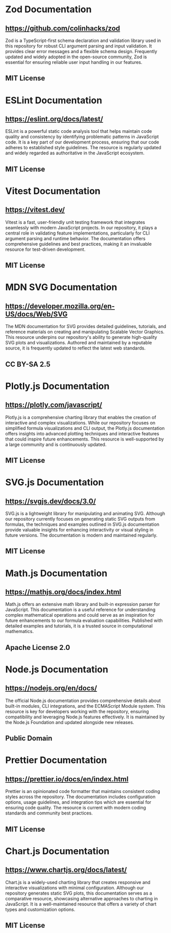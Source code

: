 # Zod Documentation
## https://github.com/colinhacks/zod
Zod is a TypeScript-first schema declaration and validation library used in this repository for robust CLI argument parsing and input validation. It provides clear error messages and a flexible schema design. Frequently updated and widely adopted in the open-source community, Zod is essential for ensuring reliable user input handling in our features.
## MIT License

# ESLint Documentation
## https://eslint.org/docs/latest/
ESLint is a powerful static code analysis tool that helps maintain code quality and consistency by identifying problematic patterns in JavaScript code. It is a key part of our development process, ensuring that our code adheres to established style guidelines. The resource is regularly updated and widely regarded as authoritative in the JavaScript ecosystem.
## MIT License

# Vitest Documentation
## https://vitest.dev/
Vitest is a fast, user-friendly unit testing framework that integrates seamlessly with modern JavaScript projects. In our repository, it plays a central role in validating feature implementations, particularly for CLI argument parsing and runtime behavior. The documentation offers comprehensive guidelines and best practices, making it an invaluable resource for test-driven development.
## MIT License

# MDN SVG Documentation
## https://developer.mozilla.org/en-US/docs/Web/SVG
The MDN documentation for SVG provides detailed guidelines, tutorials, and reference materials on creating and manipulating Scalable Vector Graphics. This resource underpins our repository's ability to generate high-quality SVG plots and visualizations. Authored and maintained by a reputable source, it is frequently updated to reflect the latest web standards.
## CC BY-SA 2.5

# Plotly.js Documentation
## https://plotly.com/javascript/
Plotly.js is a comprehensive charting library that enables the creation of interactive and complex visualizations. While our repository focuses on simplified formula visualizations and CLI output, the Plotly.js documentation offers insights into advanced plotting techniques and interactive features that could inspire future enhancements. This resource is well-supported by a large community and is continuously updated.
## MIT License

# SVG.js Documentation
## https://svgjs.dev/docs/3.0/
SVG.js is a lightweight library for manipulating and animating SVG. Although our repository currently focuses on generating static SVG outputs from formulas, the techniques and examples outlined in SVG.js documentation provide valuable insights for enhancing interactivity or visual styling in future versions. The documentation is modern and maintained regularly.
## MIT License

# Math.js Documentation
## https://mathjs.org/docs/index.html
Math.js offers an extensive math library and built-in expression parser for JavaScript. This documentation is a useful reference for understanding complex mathematical operations and could serve as an inspiration for future enhancements to our formula evaluation capabilities. Published with detailed examples and tutorials, it is a trusted source in computational mathematics.
## Apache License 2.0

# Node.js Documentation
## https://nodejs.org/en/docs/
The official Node.js documentation provides comprehensive details about built-in modules, CLI integrations, and the ECMAScript Module system. This resource is key for developers working with the repository, ensuring compatibility and leveraging Node.js features effectively. It is maintained by the Node.js Foundation and updated alongside new releases.
## Public Domain

# Prettier Documentation
## https://prettier.io/docs/en/index.html
Prettier is an opinionated code formatter that maintains consistent coding styles across the repository. The documentation includes configuration options, usage guidelines, and integration tips which are essential for ensuring code quality. The resource is current with modern coding standards and community best practices.
## MIT License

# Chart.js Documentation
## https://www.chartjs.org/docs/latest/
Chart.js is a widely-used charting library that creates responsive and interactive visualizations with minimal configuration. Although our repository generates static SVG plots, this documentation serves as a comparative resource, showcasing alternative approaches to charting in JavaScript. It is a well-maintained resource that offers a variety of chart types and customization options.
## MIT License